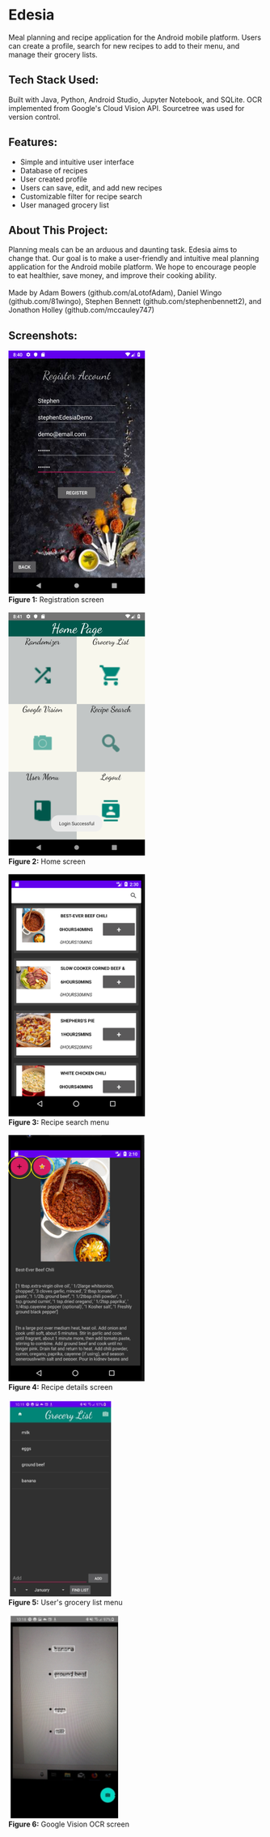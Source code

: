 # Edesia
Meal planning and recipe application for the Android mobile platform. Users can create a profile, search for new recipes to add to their menu, and manage their grocery lists.

## Tech Stack Used:
Built with Java, Python, Android Studio, Jupyter Notebook, and SQLite. OCR implemented from Google's Cloud Vision API. Sourcetree was used for version control.

## Features:
* Simple and intuitive user interface
* Database of recipes
* User created profile
* Users can save, edit, and add new recipes
* Customizable filter for recipe search
* User managed grocery list

## About This Project:
Planning meals can be an arduous and daunting task. Edesia aims to change that. Our goal is to make a user-friendly and intuitive meal planning application for the Android mobile platform. We hope to encourage people to eat healthier, save money, and improve their cooking ability.<br/>
<br/>
Made by Adam Bowers (github.com/aLotofAdam), Daniel Wingo (github.com/81wingo), Stephen Bennett (github.com/stephenbennett2), and Jonathon Holley (github.com/mccauley747)

## Screenshots:
![Figure 1](/Images/u1.png)
<br/>
**Figure 1:** Registration screen <br/>
<br/>
![Figure 2](/Images/h1.png)
<br/>
**Figure 2:** Home screen <br/>
<br/>
![Figure 3](/Images/r2.png)
<br/>
**Figure 3:** Recipe search menu<br/>
<br/>
![Figure 4](/Images/r5.png)
<br/>
**Figure 4:** Recipe details screen<br/>
<br/>
![Figure 5](/Images/g1.png)
<br/>
**Figure 5:** User's grocery list menu<br/>
<br/>
![Figure 6](/Images/g2.png)
<br/>
**Figure 6:** Google Vision OCR screen
